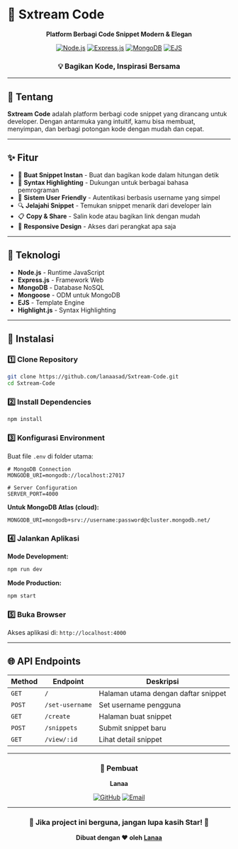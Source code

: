 # 🚀 Sxtream Code

<div align="center">

**Platform Berbagi Code Snippet Modern & Elegan**

[![Node.js](https://img.shields.io/badge/Node.js-339933?style=for-the-badge&logo=nodedotjs&logoColor=white)](https://nodejs.org/)
[![Express.js](https://img.shields.io/badge/Express.js-000000?style=for-the-badge&logo=express&logoColor=white)](https://expressjs.com/)
[![MongoDB](https://img.shields.io/badge/MongoDB-47A248?style=for-the-badge&logo=mongodb&logoColor=white)](https://www.mongodb.com/)
[![EJS](https://img.shields.io/badge/EJS-B4CA65?style=for-the-badge&logo=ejs&logoColor=black)](https://ejs.co/)

### 💡 Bagikan Kode, Inspirasi Bersama

</div>

---

## 📖 Tentang

**Sxtream Code** adalah platform berbagi code snippet yang dirancang untuk developer. Dengan antarmuka yang intuitif, kamu bisa membuat, menyimpan, dan berbagi potongan kode dengan mudah dan cepat.

---

## ✨ Fitur

- 📝 **Buat Snippet Instan** - Buat dan bagikan kode dalam hitungan detik
- 🎨 **Syntax Highlighting** - Dukungan untuk berbagai bahasa pemrograman
- 👥 **Sistem User Friendly** - Autentikasi berbasis username yang simpel
- 🔍 **Jelajahi Snippet** - Temukan snippet menarik dari developer lain
- 📋 **Copy & Share** - Salin kode atau bagikan link dengan mudah
- 📱 **Responsive Design** - Akses dari perangkat apa saja

---

## 🎯 Teknologi

- **Node.js** - Runtime JavaScript
- **Express.js** - Framework Web
- **MongoDB** - Database NoSQL
- **Mongoose** - ODM untuk MongoDB
- **EJS** - Template Engine
- **Highlight.js** - Syntax Highlighting

---

## 🚀 Instalasi

### 1️⃣ Clone Repository

```bash
git clone https://github.com/lanaasad/Sxtream-Code.git
cd Sxtream-Code
```

### 2️⃣ Install Dependencies

```bash
npm install
```

### 3️⃣ Konfigurasi Environment

Buat file `.env` di folder utama:

```env
# MongoDB Connection
MONGODB_URI=mongodb://localhost:27017

# Server Configuration
SERVER_PORT=4000
```

**Untuk MongoDB Atlas (cloud):**
```env
MONGODB_URI=mongodb+srv://username:password@cluster.mongodb.net/
```

### 4️⃣ Jalankan Aplikasi

**Mode Development:**
```bash
npm run dev
```

**Mode Production:**
```bash
npm start
```

### 5️⃣ Buka Browser

Akses aplikasi di: `http://localhost:4000`

---

## 🌐 API Endpoints

| Method | Endpoint | Deskripsi |
|--------|----------|-----------|
| `GET` | `/` | Halaman utama dengan daftar snippet |
| `POST` | `/set-username` | Set username pengguna |
| `GET` | `/create` | Halaman buat snippet |
| `POST` | `/snippets` | Submit snippet baru |
| `GET` | `/view/:id` | Lihat detail snippet |

---

<div align="center">

### 👤 Pembuat

**Lanaa**

[![GitHub](https://img.shields.io/badge/GitHub-100000?style=for-the-badge&logo=github&logoColor=white)](https://github.com/lanaasad)
[![Email](https://img.shields.io/badge/Email-D14836?style=for-the-badge&logo=gmail&logoColor=white)](mailto:whyzzxybot@gmail.com)

---

### 🌟 Jika project ini berguna, jangan lupa kasih Star! 🌟

**Dibuat dengan ❤️ oleh [Lanaa](https://github.com/lanaasad)**

</div>
